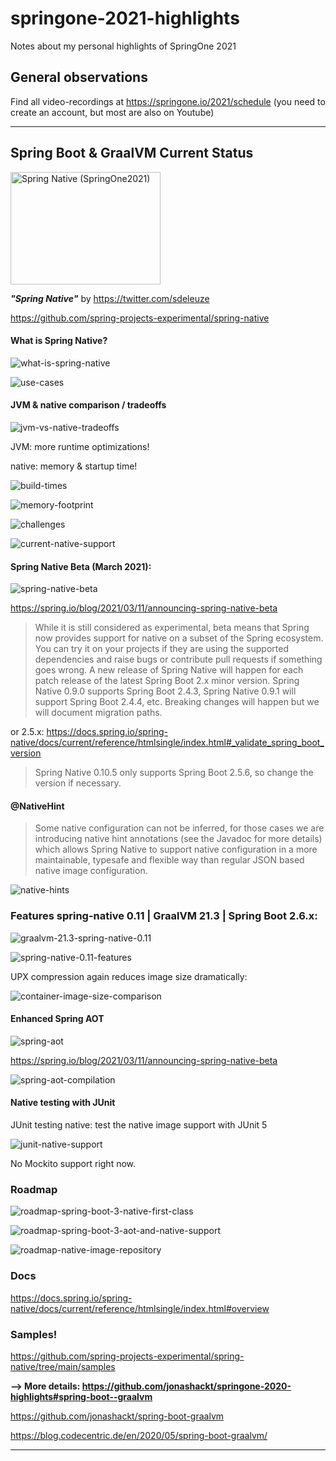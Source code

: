 # springone-2021-highlights
Notes about my personal highlights of SpringOne 2021


## General observations

Find all video-recordings at https://springone.io/2021/schedule (you need to create an account, but most are also on Youtube)

---



## Spring Boot & GraalVM Current Status

<a href="https://www.youtube.com/embed/TXyg6Nm4ZpQ" target="_blank"><img src="http://img.youtube.com/vi/TXyg6Nm4ZpQ/0.jpg" 
alt="Spring Native (SpringOne2021)" width="240" height="180" /></a>

__*"Spring Native"*__ by https://twitter.com/sdeleuze

https://github.com/spring-projects-experimental/spring-native

#### What is Spring Native?

![what-is-spring-native](what-is-spring-native.png)

![use-cases](use-cases.png)

#### JVM & native comparison / tradeoffs

![jvm-vs-native-tradeoffs](jvm-vs-native-tradeoffs.png)

JVM: more runtime optimizations!

native: memory & startup time!

![build-times](build-times.png)

![memory-footprint](memory-footprint.png)

![challenges](challenges.png)

![current-native-support](current-native-support.png)

#### Spring Native Beta (March 2021):

![spring-native-beta](spring-native-beta.png)

https://spring.io/blog/2021/03/11/announcing-spring-native-beta

> While it is still considered as experimental, beta means that Spring now provides support for native on a subset of the Spring ecosystem. You can try it on your projects if they are using the supported dependencies and raise bugs or contribute pull requests if something goes wrong. A new release of Spring Native will happen for each patch release of the latest Spring Boot 2.x minor version. Spring Native 0.9.0 supports Spring Boot 2.4.3, Spring Native 0.9.1 will support Spring Boot 2.4.4, etc. Breaking changes will happen but we will document migration paths.

or 2.5.x: https://docs.spring.io/spring-native/docs/current/reference/htmlsingle/index.html#_validate_spring_boot_version

> Spring Native 0.10.5 only supports Spring Boot 2.5.6, so change the version if necessary. 


#### @NativeHint

> Some native configuration can not be inferred, for those cases we are introducing native hint annotations (see the Javadoc for more details) which allows Spring Native to support native configuration in a more maintainable, typesafe and flexible way than regular JSON based native image configuration.

![native-hints](native-hints.png)


### Features spring-native 0.11 | GraalVM 21.3 | Spring Boot 2.6.x:

![graalvm-21.3-spring-native-0.11](graalvm-21.3-spring-native-0.11.png)

![spring-native-0.11-features](spring-native-0.11-features.png)

UPX compression again reduces image size dramatically:

![container-image-size-comparison](container-image-size-comparison.png)

#### Enhanced Spring AOT

![spring-aot](spring-aot.png)

https://spring.io/blog/2021/03/11/announcing-spring-native-beta

![spring-aot-compilation](spring-aot-compilation.png)


#### Native testing with JUnit

JUnit testing native: test the native image support with JUnit 5

![junit-native-support](junit-native-support.png)

No Mockito support right now.


### Roadmap

![roadmap-spring-boot-3-native-first-class](roadmap-spring-boot-3-native-first-class.png)

![roadmap-spring-boot-3-aot-and-native-support](roadmap-spring-boot-3-aot-and-native-support.png)

![roadmap-native-image-repository](roadmap-native-image-repository.png)



### Docs

https://docs.spring.io/spring-native/docs/current/reference/htmlsingle/index.html#overview


### Samples!

https://github.com/spring-projects-experimental/spring-native/tree/main/samples

__--> More details: https://github.com/jonashackt/springone-2020-highlights#spring-boot--graalvm__

https://github.com/jonashackt/spring-boot-graalvm

https://blog.codecentric.de/en/2020/05/spring-boot-graalvm/


---

